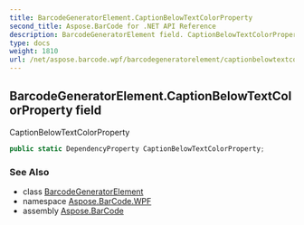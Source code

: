 ```yaml
---
title: BarcodeGeneratorElement.CaptionBelowTextColorProperty
second_title: Aspose.BarCode for .NET API Reference
description: BarcodeGeneratorElement field. CaptionBelowTextColorProperty
type: docs
weight: 1810
url: /net/aspose.barcode.wpf/barcodegeneratorelement/captionbelowtextcolorproperty/
---
```

## BarcodeGeneratorElement.CaptionBelowTextColorProperty field

CaptionBelowTextColorProperty

```csharp
public static DependencyProperty CaptionBelowTextColorProperty;
```

### See Also

* class [BarcodeGeneratorElement](../)
* namespace [Aspose.BarCode.WPF](../../../aspose.barcode.wpf/)
* assembly [Aspose.BarCode](../../../)


